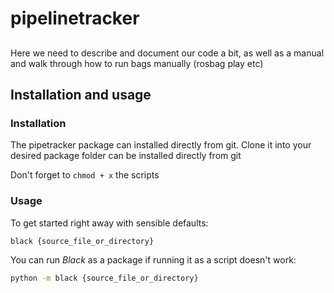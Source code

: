 # pipelinetracker

##

Here we need to describe and document our code a bit, as well as a manual and walk through how to run bags manually (rosbag play etc)


## Installation and usage

### Installation

The pipetracker package can installed directly from git. Clone it into your desired package folder can be installed directly from git 

Don't forget to `chmod + x` the scripts 

### Usage

To get started right away with sensible defaults:

```sh
black {source_file_or_directory}
```

You can run _Black_ as a package if running it as a script doesn't work:

```sh
python -m black {source_file_or_directory}
```
